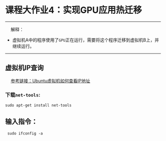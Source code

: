 # 课程大作业4：实现GPU应用热迁移

---------------------

&emsp; 解释：
 - 虚拟机A中的程序使用了`GPU`正在运行，需要将这个程序迁移到虚拟机B上，并继续运行。

----------------------

## 虚拟机IP查询

&emsp; [参考链接：Ubuntu虚拟机如何查看IP地址](https://blog.csdn.net/u011318077/article/details/104627076)

### 下载`net-tools`:

```
sudo apt-get install net-tools
```
## 输入指令：

```
 sudo ifconfig -a
```
